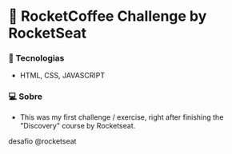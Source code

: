 # 💜 RocketCoffee Challenge by RocketSeat

### :rocket: Tecnologias

<p align="justify">

- HTML, CSS, JAVASCRIPT

</p>

### 💻 Sobre

<p align="justify">

-  This was my first challenge / exercise, right after finishing the "Discovery" course by Rocketseat.

</p>

 desafio @rocketseat
